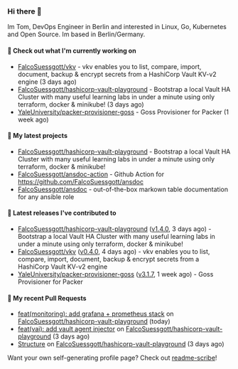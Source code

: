 ### Hi there 👋

Im Tom, DevOps Engineer in Berlin and interested in Linux, Go, Kubernetes and Open Source.
Im based in Berlin/Germany.

#### 👷 Check out what I'm currently working on

- [FalcoSuessgott/vkv](https://github.com/FalcoSuessgott/vkv) - vkv enables you to list, compare, import, document, backup &amp; encrypt secrets from a HashiCorp Vault KV-v2 engine (3 days ago)
- [FalcoSuessgott/hashicorp-vault-playground](https://github.com/FalcoSuessgott/hashicorp-vault-playground) - Bootstrap a local Vault HA Cluster with many useful learning labs in under a minute using only terraform, docker &amp; minikube! (3 days ago)
- [YaleUniversity/packer-provisioner-goss](https://github.com/YaleUniversity/packer-provisioner-goss) - Goss Provisioner for Packer (1 week ago)

#### 🌱 My latest projects

- [FalcoSuessgott/hashicorp-vault-playground](https://github.com/FalcoSuessgott/hashicorp-vault-playground) - Bootstrap a local Vault HA Cluster with many useful learning labs in under a minute using only terraform, docker &amp; minikube!
- [FalcoSuessgott/ansdoc-action](https://github.com/FalcoSuessgott/ansdoc-action) - Github Action for https://github.com/FalcoSuessgott/ansdoc
- [FalcoSuessgott/ansdoc](https://github.com/FalcoSuessgott/ansdoc) - out-of-the-box markown table documentation for any ansible role

#### 🔭 Latest releases I've contributed to

- [FalcoSuessgott/hashicorp-vault-playground](https://github.com/FalcoSuessgott/hashicorp-vault-playground) ([v1.4.0](https://github.com/FalcoSuessgott/hashicorp-vault-playground/releases/tag/v1.4.0), 3 days ago) - Bootstrap a local Vault HA Cluster with many useful learning labs in under a minute using only terraform, docker &amp; minikube!
- [FalcoSuessgott/vkv](https://github.com/FalcoSuessgott/vkv) ([v0.4.0](https://github.com/FalcoSuessgott/vkv/releases/tag/v0.4.0), 4 days ago) - vkv enables you to list, compare, import, document, backup &amp; encrypt secrets from a HashiCorp Vault KV-v2 engine
- [YaleUniversity/packer-provisioner-goss](https://github.com/YaleUniversity/packer-provisioner-goss) ([v3.1.7](https://github.com/YaleUniversity/packer-provisioner-goss/releases/tag/v3.1.7), 1 week ago) - Goss Provisioner for Packer

#### 🔨 My recent Pull Requests

- [feat(monitoring): add grafana &#43; prometheus stack](https://github.com/FalcoSuessgott/hashicorp-vault-playground/pull/13) on [FalcoSuessgott/hashicorp-vault-playground](https://github.com/FalcoSuessgott/hashicorp-vault-playground) (today)
- [feat(vai): add vault agent injector](https://github.com/FalcoSuessgott/hashicorp-vault-playground/pull/12) on [FalcoSuessgott/hashicorp-vault-playground](https://github.com/FalcoSuessgott/hashicorp-vault-playground) (3 days ago)
- [Structure](https://github.com/FalcoSuessgott/hashicorp-vault-playground/pull/11) on [FalcoSuessgott/hashicorp-vault-playground](https://github.com/FalcoSuessgott/hashicorp-vault-playground) (3 days ago)

Want your own self-generating profile page? Check out [readme-scribe](https://github.com/muesli/readme-scribe)!